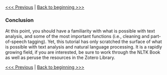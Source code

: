 [<<< Previous](make_corpus.md) | [Back to beginning >>>](../README.md)

### Conclusion

At this point, you should have a familiarity with what is possible with text analysis, and some of the most important functions (i.e., cleaning and part-of-speech tagging). Yet, this tutorial has only scratched the surface of what is possible with text analysis and natural language processing. It is a rapidly growing field, if you are interested, be sure to work through the NLTK Book as well as peruse the resources in the Zotero Library. 


[<<< Previous](make_corpus.md) | [Back to beginning >>>](../README.md)
